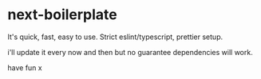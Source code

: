 # next-boilerplate

It's quick, fast, easy to use. Strict eslint/typescript, prettier setup.

i'll update it every now and then but no guarantee dependencies will work.

have fun x
